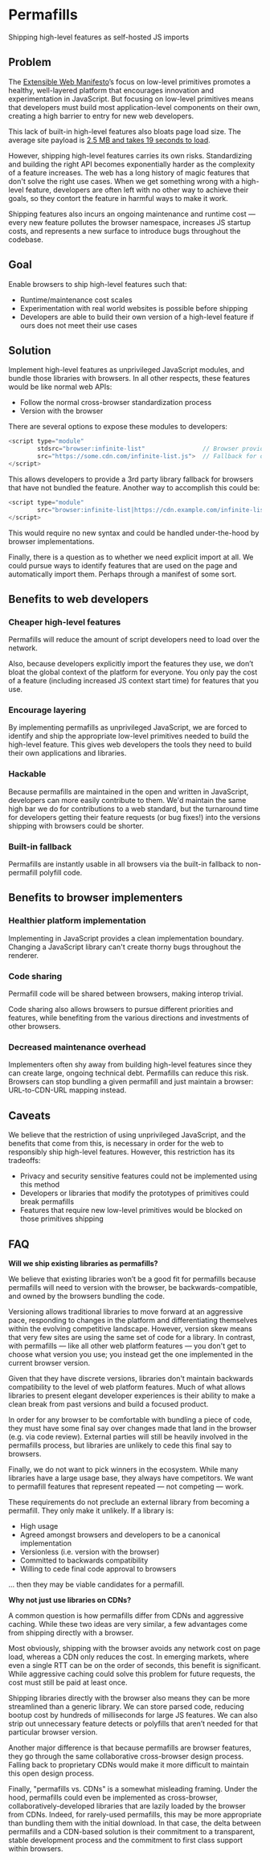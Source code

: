 # Permafills
Shipping high-level features as self-hosted JS imports

## Problem
The [Extensible Web Manifesto](https://extensiblewebmanifesto.org/)’s focus on low-level primitives promotes a healthy, well-layered platform that encourages innovation and experimentation in JavaScript. But focusing on low-level primitives means that developers must build most application-level components on their own, creating a high barrier to entry for new web developers. 

This lack of built-in high-level features also bloats page load size. The average site payload is [2.5 MB and takes 19 seconds to load](https://www.doubleclickbygoogle.com/articles/mobile-speed-matters/).

However, shipping high-level features carries its own risks. Standardizing and building the right API becomes exponentially harder as the complexity of a feature increases. The web has a long history of magic features that don't solve the right use cases. When we get something wrong with a high-level feature, developers are often left with no other way to achieve their goals, so they contort the feature in harmful ways to make it work.

Shipping features also incurs an ongoing maintenance and runtime cost — every new feature pollutes the browser namespace, increases JS startup costs, and represents a new surface to introduce bugs throughout the codebase.

## Goal
Enable browsers to ship high-level features such that:

- Runtime/maintenance cost scales
- Experimentation with real world websites is possible before shipping
- Developers are able to build their own version of a high-level feature if ours does not meet their use cases

## Solution
Implement high-level features as unprivileged JavaScript modules, and bundle those libraries with browsers. In all other respects, these features would be like normal web APIs: 

- Follow the normal cross-browser standardization process
- Version with the browser

There are several options to expose these modules to developers:

```javascript
<script type="module" 
        stdsrc="browser:infinite-list"                // Browser provided script
        src="https://some.cdn.com/infinite-list.js">  // Fallback for older browsers
</script>
```

This allows developers to provide a 3rd party library fallback for browsers that have not bundled the feature. Another way to accomplish this could be:

```javascript
<script type="module" 
        src="browser:infinite-list|https://cdn.example.com/infinite-list.js">
</script>
```

This would require no new syntax and could be handled under-the-hood by browser implementations.

Finally, there is a question as to whether we need explicit import at all. We could pursue ways to identify features that are used on the page and automatically import them. Perhaps through a manifest of some sort.

## Benefits to web developers

### Cheaper high-level features

Permafills will reduce the amount of script developers need to load over the network. 

Also, because developers explicitly import the features they use, we don’t bloat the global context of the platform for everyone. You only pay the cost of a feature (including increased JS context start time) for features that you use.

### Encourage layering

By implementing permafills as unprivileged JavaScript, we are forced to identify and ship the appropriate low-level primitives needed to build the high-level feature. This gives web developers the tools they need to build their own applications and libraries.

### Hackable

Because permafills are maintained in the open and written in JavaScript, developers can more easily contribute to them. We'd maintain the same high bar we do for contributions to a web standard, but the turnaround time for developers getting their feature requests (or bug fixes!) into the versions shipping with browsers could be shorter.

### Built-in fallback

Permafills are instantly usable in all browsers via the built-in fallback to non-permafill polyfill code.

## Benefits to browser implementers

### Healthier platform implementation

Implementing in JavaScript provides a clean implementation boundary. Changing a JavaScript library can't create thorny bugs throughout the renderer.

### Code sharing

Permafill code will be shared between browsers, making interop trivial.

Code sharing also allows browsers to pursue different priorities and features, while benefiting from the various directions and investments of other browsers.

### Decreased maintenance overhead

Implementers often shy away from building high-level features since they can create large, ongoing technical debt. Permafills can reduce this risk. Browsers can stop bundling a given permafill and just maintain a browser: URL-to-CDN-URL mapping instead.

## Caveats
We believe that the restriction of using unprivileged JavaScript, and the benefits that come from this, is necessary in order for the web to responsibly ship high-level features. However, this restriction has its tradeoffs:

- Privacy and security sensitive features could not be implemented using this method
- Developers or libraries that modify the prototypes of primitives could break permafills
- Features that require new low-level primitives would be blocked on those primitives shipping

## FAQ
__Will we ship existing libraries as permafills?__

We believe that existing libraries won’t be a good fit for permafills because permafills will need to version with the browser, be backwards-compatible, and owned by the browsers bundling the code.

Versioning allows traditional libraries to move forward at an aggressive pace, responding to changes in the platform and differentiating themselves within the evolving competitive landscape. However, version skew means that very few sites are using the same set of code for a library. In contrast, with permafills — like all other web platform features — you don't get to choose what version you use; you instead get the one implemented in the current browser version.

Given that they have discrete versions, libraries don't maintain backwards compatibility to the level of web platform features. Much of what allows libraries to present elegant developer experiences is their ability to make a clean break from past versions and build a focused product.

In order for any browser to be comfortable with bundling a piece of code, they must have some final say over changes made that land in the browser (e.g. via code review). External parties will still be heavily involved in the permafills process, but libraries are unlikely to cede this final say to browsers.

Finally, we do not want to pick winners in the ecosystem. While many libraries have a large usage base, they always have competitors. We want to permafill features that represent repeated — not competing — work.

These requirements do not preclude an external library from becoming a permafill. They only make it unlikely. If a library is:

- High usage
- Agreed amongst browsers and developers to be a canonical implementation
- Versionless (i.e. version with the browser)
- Committed to backwards compatibility 
- Willing to cede final code approval to browsers 

… then they may be viable candidates for a permafill. 

__Why not just use libraries on CDNs?__

A common question is how permafills differ from CDNs and aggressive caching. While these two ideas are very similar, a few advantages come from shipping directly with a browser.

Most obviously, shipping with the browser avoids any network cost on page load, whereas a CDN only reduces the cost. In emerging markets, where even a single RTT can be on the order of seconds, this benefit is significant. While aggressive caching could solve this problem for future requests, the cost must still be paid at least once.

Shipping libraries directly with the browser also means they can be more streamlined than a generic library. We can store parsed code, reducing bootup cost by hundreds of milliseconds for large JS features. We can also strip out unnecessary feature detects or polyfills that aren’t needed for that particular browser version.

Another major difference is that because permafills are browser features, they go through the same collaborative cross-browser design process. Falling back to proprietary CDNs would make it more difficult to maintain this open design process.

Finally, "permafills vs. CDNs" is a somewhat misleading framing. Under the hood, permafills could even be implemented as cross-browser, collaboratively-developed libraries that are lazily loaded by the browser from CDNs. Indeed, for rarely-used permafills, this may be more appropriate than bundling them with the initial download. In that case, the delta between permafills and a CDN-based solution is their commitment to a transparent, stable development process and the commitment to first class support within browsers.

